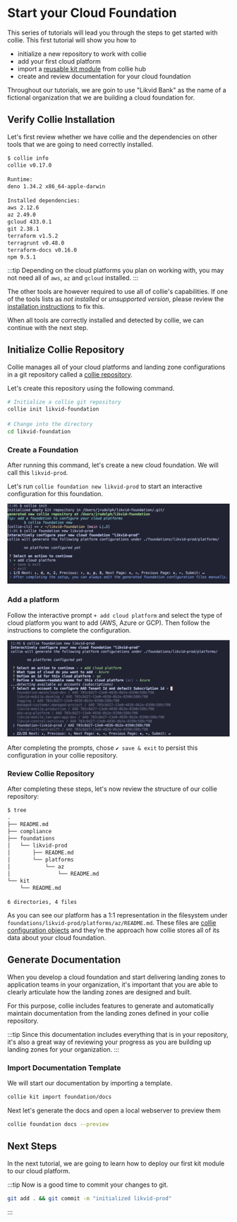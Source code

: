 # Start your Cloud Foundation

This series of tutorials will lead you through the steps to get started with collie. This first tutorial will show you how to

- initialize a new repository to work with collie
- add your first cloud platform
- import a [reusable kit module](../modules/) from collie hub
- create and review documentation for your cloud foundation

Throughout our tutorials, we are goin to use "Likvid Bank" as the name of a fictional organization that we are building a cloud foundation for.

## Verify Collie Installation

Let's first review whether we have collie and the dependencies on other tools that we are going to need correctly installed.

```shellsession
$ collie info
collie v0.17.0

Runtime:
deno 1.34.2 x86_64-apple-darwin

Installed dependencies:
aws 2.12.6
az 2.49.0
gcloud 433.0.1
git 2.38.1
terraform v1.5.2
terragrunt v0.48.0
terraform-docs v0.16.0
npm 9.5.1
```

:::tip
Depending on the cloud platforms you plan on working with, you may not need all of `aws`, `az` and `gcloud` installed.
:::

The other tools are however required to use all of collie's capabilities. If one of the tools lists as *not installed* or *unsupported version*, please review the [installation instructions]((https://github.com/meshcloud/collie-cli#-installation)) to fix this.

When all tools are correctly installed and detected by collie, we can continue with the next step.

## Initialize Collie Repository

Collie manages all of your cloud platforms and landing zone configurations in a git repository called a [collie repository](../reference/repository.md).

Let's create this repository using the following command.

```sh
# Initialize a collie git repository
collie init likvid-foundation

# Change into the directory
cd likvid-foundation
```

### Create a Foundation

After running this command, let's create a new cloud foundation. We will call this `likvid-prod`.

Let's run `collie foundation new likvid-prod` to start an interactive configuration for this foundation.

![collie foundation new output](./assets/collie-foundation-new.png)

### Add a platform

Follow the interactive prompt `+ add cloud platform` and select the type of cloud platform you want to add (AWS, Azure or GCP). Then follow the instructions to complete the configuration.

![collie foundation new add platform](./assets/collie-foundation-new-add-platform.png)

After completing the prompts, chose `✔ save & exit` to persist this configuration in your collie repository.

### Review Collie Repository

After completing these steps, let's now review the structure of our collie repository:

```shellsession
$ tree
.
├── README.md
├── compliance
├── foundations
│   └── likvid-prod
│       ├── README.md
│       └── platforms
│           └── az
│               └── README.md
└── kit
    └── README.md

6 directories, 4 files
```

As you can see our platform has a 1:1 representation in the filesystem under `foundations/likvid-prod/platforms/az/README.md`. These files are [collie configuration objects](../reference/repository.md#configuration-objects) and they're the approach how collie stores all of its data about your cloud foundation.

## Generate Documentation

When you develop a cloud foundation and start delivering landing zones to application teams in your organization,
it's important that you are able to clearly articulate how the landing zones are designed and built.

For this purpose, collie includes features to generate and automatically maintain documentation from the landing zones defined in your collie repository.

:::tip
Since this documentation includes everything that is in your repository, it's also a great way of reviewing your progress
as you are building up landing zones for your organization.
:::

### Import Documentation Template

We will start our documentation by importing a template.

```sh
collie kit import foundation/docs
```

Next let's generate the docs and open a local webserver to preview them

```sh
collie foundation docs --preview
```

<!-- TODO: put in a great screenshot here -->

## Next Steps

In the next tutorial, we are going to learn how to deploy our first kit module to our cloud platform.

:::tip
Now is a good time to commit your changes to git.

```sh
git add . && git commit -m "initialized likvid-prod"
```

:::
